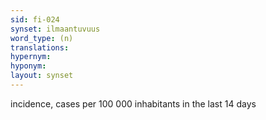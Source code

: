 ```yaml
---
sid: fi-024
synset: ilmaantuvuus
word_type: (n)
translations: 
hypernym: 
hyponym: 
layout: synset
---
```

incidence, cases per 100 000 inhabitants in the last 14 days